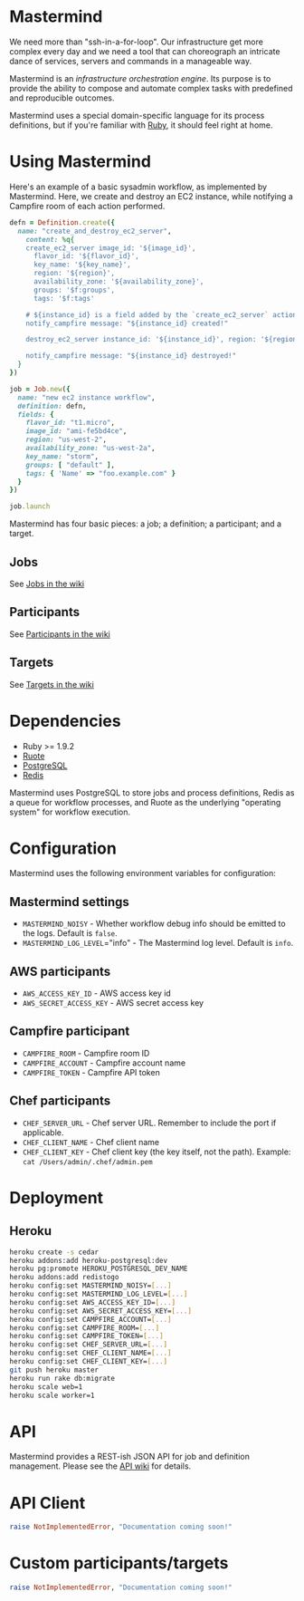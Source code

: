 # Mastermind

We need more than "ssh-in-a-for-loop". Our infrastructure get more complex every day and we need a tool that can choreograph an intricate dance of services, servers and commands in a manageable way.

Mastermind is an _infrastructure orchestration engine_. Its purpose is to provide the ability to compose and automate complex tasks with predefined and reproducible outcomes.

Mastermind uses a special domain-specific language for its process definitions, but if you're familiar with [Ruby](http://www.ruby-lang.org/), it should feel right at home.

# Using Mastermind

Here's an example of a basic sysadmin workflow, as implemented by Mastermind. Here, we create and destroy an EC2 instance, while notifying a Campfire room of each action performed.

```ruby
defn = Definition.create({
  name: "create_and_destroy_ec2_server",
    content: %q{
    create_ec2_server image_id: '${image_id}',
      flavor_id: '${flavor_id}',
      key_name: '${key_name}',
      region: '${region}',
      availability_zone: '${availability_zone}',
      groups: '$f:groups', 
      tags: '$f:tags'

    # ${instance_id} is a field added by the `create_ec2_server` action
    notify_campfire message: "${instance_id} created!"

    destroy_ec2_server instance_id: '${instance_id}', region: '${region}'

    notify_campfire message: "${instance_id} destroyed!"
  }
})

job = Job.new({
  name: "new ec2 instance workflow",
  definition: defn,
  fields: {
    flavor_id: "t1.micro",
    image_id: "ami-fe5bd4ce",
    region: "us-west-2",
    availability_zone: "us-west-2a",
    key_name: "storm",
    groups: [ "default" ],
    tags: { 'Name' => "foo.example.com" }
  }
})

job.launch
```

Mastermind has four basic pieces: a job; a definition; a participant; and a target.

## Jobs

See [Jobs in the wiki](https://github.com/danryan/mastermind/wiki/Jobs)

## Participants

See [Participants in the wiki](https://github.com/danryan/mastermind/wiki/Participants)

## Targets

See [Targets in the wiki](https://github.com/danryan/mastermind/wiki/Targets)

# Dependencies

* Ruby >= 1.9.2
* [Ruote](http://ruote.rubyforge.org)
* [PostgreSQL](http://www.postgresql.org)
* [Redis](http://redis.io)

Mastermind uses PostgreSQL to store jobs and process definitions, Redis as a queue for workflow processes, and Ruote as the underlying "operating system" for workflow execution.

# Configuration

Mastermind uses the following environment variables for configuration:

## Mastermind settings

* `MASTERMIND_NOISY` - Whether workflow debug info should be emitted to the logs. Default is `false`.
* `MASTERMIND_LOG_LEVEL`="info" - The Mastermind log level. Default is `info`.
 
## AWS participants

* `AWS_ACCESS_KEY_ID` - AWS access key id
* `AWS_SECRET_ACCESS_KEY` - AWS secret access key

## Campfire participant

* `CAMPFIRE_ROOM` - Campfire room ID
* `CAMPFIRE_ACCOUNT` - Campfire account name
* `CAMPFIRE_TOKEN` - Campfire API token

## Chef participants 
* `CHEF_SERVER_URL` - Chef server URL. Remember to include the port if applicable.
* `CHEF_CLIENT_NAME` - Chef client name
* `CHEF_CLIENT_KEY` - Chef client key (the key itself, not the path). Example: `cat /Users/admin/.chef/admin.pem`

# Deployment

## Heroku

```bash
heroku create -s cedar
heroku addons:add heroku-postgresql:dev
heroku pg:promote HEROKU_POSTGRESQL_DEV_NAME
heroku addons:add redistogo
heroku config:set MASTERMIND_NOISY=[...]
heroku config:set MASTERMIND_LOG_LEVEL=[...]
heroku config:set AWS_ACCESS_KEY_ID=[...]
heroku config:set AWS_SECRET_ACCESS_KEY=[...]
heroku config:set CAMPFIRE_ACCOUNT=[...]
heroku config:set CAMPFIRE_ROOM=[...]
heroku config:set CAMPFIRE_TOKEN=[...]
heroku config:set CHEF_SERVER_URL=[...]
heroku config:set CHEF_CLIENT_NAME=[...]
heroku config:set CHEF_CLIENT_KEY=[...]
git push heroku master
heroku run rake db:migrate
heroku scale web=1
heroku scale worker=1
```

# API

Mastermind provides a REST-ish JSON API for job and definition management. Please see the [API wiki](https://github.com/danryan/mastermind/wiki/API) for details.

# API Client

```ruby
raise NotImplementedError, "Documentation coming soon!"
```

# Custom participants/targets 

```ruby
raise NotImplementedError, "Documentation coming soon!"
```